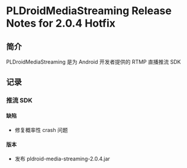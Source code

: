 # PLDroidMediaStreaming Release Notes for 2.0.4 Hotfix

## 简介
PLDroidMediaStreaming 是为 Android 开发者提供的 RTMP 直播推流 SDK

## 记录

### 推流 SDK

#### 缺陷
  - 修复概率性 crash 问题

#### 版本
  - 发布 pldroid-media-streaming-2.0.4.jar
